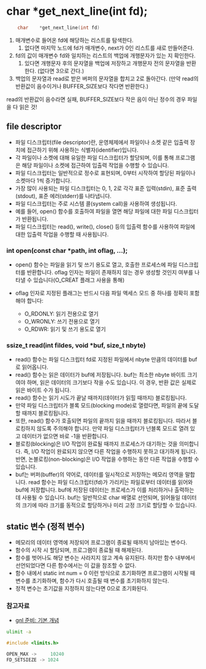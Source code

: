 # char *get_next_line(int fd);

```c
	char	*get_next_line(int fd)
```

1. 매개변수로 들어온 fd에 해당하는 리스트를 탐색한다.
	1. 없다면 마지막 노드에 fd가 매개변수, next가 0인 리스트를 새로 만들어준다.
2. fd의 값이 매개변수 fd와 일치하는 리스트의 백업에 개행문자가 있는 지 확인한다.
	1. 있다면 개행문자 후의 문자열을 백업에 저장하고 개행문자 전의 문자열을 반환한다. (없다면 3으로 간다.)
3. 백업의 문자열과 read로 받은 버퍼의 문자열을 합치고 2로 돌아간다. (만약 read의 반환값이 음수이거나 BUFFER_SIZE보다 작다면 반환한다.)

read의 반환값이 음수라면 실패, BUFFER_SIZE보다 작은 음이 아닌 정수의 경우 파일을 다 읽은 것!
## file descriptor

- 파일 디스크립터(file descriptor)란, 운영체제에서 파일이나 소켓 같은 입출력 장치에 접근하기 위해 사용하는 식별자(identifier)입니다.
- 각 파일이나 소켓에 대해 유일한 파일 디스크립터가 할당되며, 이를 통해 프로그램은 해당 파일이나 소켓에 접근하여 입출력 작업을 수행할 수 있습니다.
- 파일 디스크립터는 일반적으로 정수로 표현되며, 0부터 시작하여 할당된 파일이나 소켓마다 1씩 증가합니다.
- 가장 많이 사용되는 파일 디스크립터는 0, 1, 2로 각각 표준 입력(stdin), 표준 출력(stdout), 표준 에러(stderr)를 나타냅니다.
- 파일 디스크립터는 주로 시스템 콜(system call)을 사용하여 생성됩니다.
- 예를 들어, open() 함수를 호출하여 파일을 열면 해당 파일에 대한 파일 디스크립터가 반환됩니다.
- 파일 디스크립터는 read(), write(), close() 등의 입출력 함수를 사용하여 파일에 대한 입출력 작업을 수행할 때 사용됩니다.

### int	open(const char *path, int oflag, ...);

- open() 함수는 파일을 읽기 및 쓰기 용도로 열고, 호출한 프로세스에 파일 디스크립터를 반환합니다. oflag 인자는 파일이 존재하지 않는 경우 생성할 것인지 여부를 나타낼 수 있습니다(O_CREAT 플래그 사용을 통해)
- oflag 인자로 지정된 플래그는 반드시 다음 파일 액세스 모드 중 하나를 정확히 포함해야 합니다:

	- O_RDONLY: 읽기 전용으로 열기
	- O_WRONLY: 쓰기 전용으로 열기
	- O_RDWR: 읽기 및 쓰기 용도로 열기

### ssize_t	read(int fildes, void *buf, size_t nbyte)

- read() 함수는 파일 디스크립터 fd로 지정된 파일에서 nbyte 만큼의 데이터를 buf로 읽어옵니다.
- read() 함수는 읽은 데이터가 buf에 저장됩니다. buf는 최소한 nbyte 바이트 크기여야 하며, 읽은 데이터의 크기보다 작을 수도 있습니다. 이 경우, 반환 값은 실제로 읽은 바이트 수가 됩니다.
- read() 함수는 읽기 시도가 끝날 때까지(데이터가 읽힐 때까지) 블로킹됩니다.
- 만약 파일 디스크립터가 블록 모드(blocking mode)로 열렸다면, 파일의 끝에 도달할 때까지 블로킹됩니다.
- 또한, read() 함수가 호출되면 파일의 끝까지 읽을 때까지 블로킹됩니다. 따라서 블로킹하지 않도록 주의해야 합니다. 만약 파일 디스크립터가 넌블록 모드로 열려 있고 데이터가 없으면 바로 -1을 반환합니다.
- 블로킹(blocking)은 I/O 작업이 완료될 때까지 프로세스가 대기하는 것을 의미합니다. 즉, I/O 작업이 완료되지 않으면 다른 작업을 수행하지 못하고 대기하게 됩니다. 반면, 논블로킹(non-blocking)은 I/O 작업을 수행하는 동안 다른 작업을 수행할 수 있습니다.
- buf는 버퍼(buffer)의 약어로, 데이터를 일시적으로 저장하는 메모리 영역을 말합니다. read 함수는 파일 디스크립터(fd)가 가리키는 파일로부터 데이터를 읽어와 buf에 저장합니다. buf에 저장된 데이터는 프로세스가 이를 처리하거나 출력하는 데 사용될 수 있습니다. buf는 일반적으로 char 배열로 선언되며, 읽어들일 데이터의 크기에 따라 크기를 동적으로 할당하거나 미리 고정 크기로 할당할 수 있습니다.

## static 변수 (정적 변수)

- 메모리의 데이터 영역에 저장되어 프로그램이 종료될 때까지 남아있는 변수다.
- 함수의 시작 시 할당되며, 프로그램이 종료될 때 해제된다.
- 함수를 벗어나도 해당 변수는 사라지지 않고 계속 유지된다. 하지만 함수 내부에서 선언되었다면 다른 함수에서는 이 값을 참조할 수 없다.
- 함수 내에서 static int num = 0 이런 방식으로 초기화하면 프로그램이 시작될 때 변수를 초기화하며, 함수가 다시 호출될 때 변수를 초기화하지 않는다.
- 정적 변수는 초기값을 지정하지 않는다면 0으로 초기화된다.

### 참고자료
* [gnl 준비: 기본 개념](https://velog.io/@pig005/gnl-%EC%A4%80%EB%B9%84-%EA%B8%B0%EB%B3%B8-%EA%B0%9C%EB%85%90)

```zsh
ulimit -a
```

```c
#include <limits.h>

OPEN_MAX -> 	10240
FD_SETSIEZE -> 1024

```
